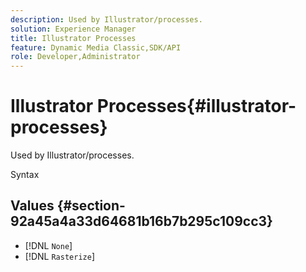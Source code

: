 ```yaml
---
description: Used by Illustrator/processes.
solution: Experience Manager
title: Illustrator Processes
feature: Dynamic Media Classic,SDK/API
role: Developer,Administrator
---
```


# Illustrator Processes{#illustrator-processes}

Used by Illustrator/processes.

 Syntax 

## Values {#section-92a45a4a33d64681b16b7b295c109cc3}

* [!DNL `None`] 
* [!DNL `Rasterize`]

